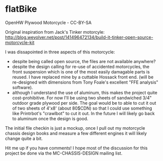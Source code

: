 # flatBike
OpenHW Plywood Motorcycle - CC-BY-SA

Original inspiration from Jack's Tinker motorcyle:
http://blog.wevolver.net/post/141496472134/build-it-tinker-open-source-motorcycle-kit

I was dissapointed in three aspects of this motorcycle: 
- despite being called open source, the files are not available anywhere?
- despite the design calling for re-use of accidented motorcycles, the front suspension which is one of the most easily damagable parts is reused.  I have replaced mine by a cuttable Hossack front end. (will be re-designed with dimensions from Tony Foale's excellent "FFE analysis" software).
- although I understand the use of aluminum, this makes the project quite cost-prohibitive.  For now I'll be using two sheets of sandwiched 3/4" outdoor grade plywood per side.  The goal would be to able to cut it out of two sheets of 4'x8' (about 80$CDN) so that I could use something like Printrbot's "crawlbot" to cut it out. In the future I will likely go back to aluminum once the design is good.  

The initial file checkin is just a mockup, once I pull out my motorcycle chassis design books and measure a few different engines it will likely change quite a bit.  

Hit me up if you have comments!  I hope most of the discussion for this project be done via the MC-CHASSIS-DESIGN mailing list.